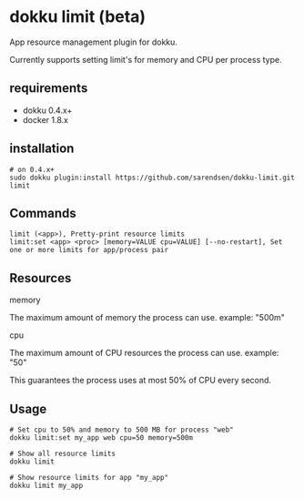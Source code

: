 # dokku limit (beta)
App resource management plugin for dokku.

Currently supports setting limit's for memory and CPU per process type.

## requirements

- dokku 0.4.x+
- docker 1.8.x

## installation

```shell
# on 0.4.x+
sudo dokku plugin:install https://github.com/sarendsen/dokku-limit.git limit
```

## Commands

```
limit (<app>), Pretty-print resource limits
limit:set <app> <proc> [memory=VALUE cpu=VALUE] [--no-restart], Set one or more limits for app/process pair
```


## Resources

memory

The maximum amount of memory the process can use. example: "500m"

cpu

The maximum amount of CPU resources the process can use. example: "50"

This guarantees the process uses at most 50% of CPU every second.


## Usage

```
# Set cpu to 50% and memory to 500 MB for process "web"
dokku limit:set my_app web cpu=50 memory=500m

# Show all resource limits
dokku limit

# Show resource limits for app "my_app"
dokku limit my_app
```
